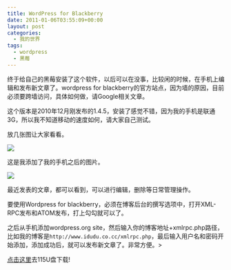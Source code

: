 ```yaml
---
title: WordPress for Blackberry
date: 2011-01-06T03:55:09+00:00
layout: post
categories:
  - 我的世界
tags:
  - wordpress
  - 黑莓
---
```

终于给自己的黑莓安装了这个软件，以后可以在没事，比较闲的时候，在手机上编辑和发布新文章了。wordpress for blackberry的官方站点，因为墙的原因，目前必须要跨墙访问，具体如何做，请Google相关文章。

这个版本是2010年12月刚发布的1.4.5，安装了感觉不错，因为我的手机是联通3G，所以我不知道移动的速度如何，请大家自己测试。

放几张图让大家看看。

![](https://i.imgur.com/3QZ5k.jpg)

这是我添加了我的手机之后的图片。

![](https://i.imgur.com/KugSg.jpg)
<!--more-->

最近发表的文章，都可以看到，可以进行编辑，删除等日常管理操作。

要使用Wordpress for blackberry，必须在博客后台的撰写选项中，打开XML-RPC发布和ATOM发布，打上勾勾就可以了。

之后从手机添加wordpress.org site，然后输入你的博客地址+xmlrpc.php路径，比如我的博客是`http://www.idudu.co.cc/xmlrpc.php`，最后输入用户名和密码开始添加，添加成功后，就可以发布新文章了。非常方便。>

[点击这里](http://u.115.com/file/t4b9a429cc)去115U盘下载!